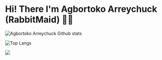 # Hi! There I'm Agbortoko Arreychuck (RabbitMaid) 👋🏻


![Agbortoko Arreychuck Github stats](https://github-readme-stats.vercel.app/api?username=Agbortoko&show_icons=true&theme=radical)

![Top Langs](https://github-readme-stats.vercel.app/api/top-langs/?username=Agbortoko&layout=compact )

![](https://komarev.com/ghpvc/?username=Agbortoko&style=for-the-badge)

 
